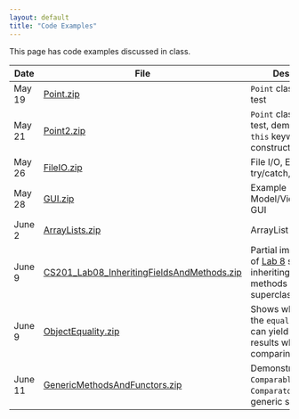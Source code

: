 ```yaml
---
layout: default
title: "Code Examples"
---
```


This page has code examples discussed in class.

Date | File | Description
---- | ---- | -----------
May 19 | [Point.zip](Point.zip) | `Point` class and JUnit test
May 21 | [Point2.zip](Point2.zip) | `Point` class and JUnit test, demonstrating `this` keyword and constructors
May 26 | [FileIO.zip](FileIO.zip) | File I/O, Exceptions, try/catch, try/finally
May 28 | [GUI.zip](GUI.zip) | Example Model/View/Controller GUI
June 2 | [ArrayLists.zip](ArrayLists.zip) | ArrayList example
June 9 | [CS201\_Lab08\_InheritingFieldsAndMethods.zip](CS201_Lab08_InheritingFieldsAndMethods.zip) | Partial implementation of [Lab 8](../labs/lab08.html) showing inheriting fields and methods from a superclass
June 9 | [ObjectEquality.zip](ObjectEquality.zip) | Shows why == and the `equals` method can yield different results when comparing objects
June 11 | [GenericMethodsAndFunctors.zip](GenericMethodsAndFunctors.zip) | Demonstrates `Comparable`, `Comparator`, and generic sorting
